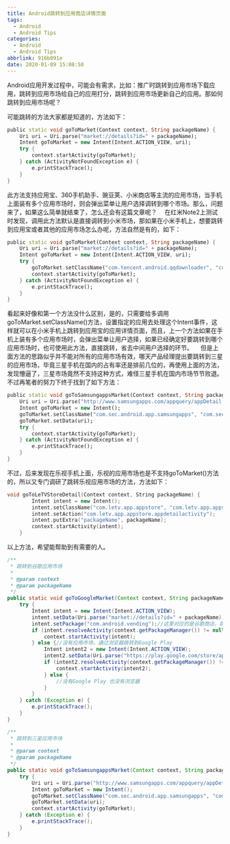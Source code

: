 ```yaml
---
title: Android跳转到应用商店详情页面
tags:
  - Android
  - Android Tips
categories:
  - Android
  - Android Tips
abbrlink: 916b091e
date: 2020-01-09 15:08:58
---
```


Android应用开发过程中，可能会有需求，比如：推广时跳转到应用市场下载应用，跳转到应用市场给自己的应用打分，跳转到应用市场更新自己的应用。那如何跳转到应用市场呢？

可能跳转的方法大家都是知道的，方法如下：

```dart
public static void goToMarket(Context context, String packageName) {
    Uri uri = Uri.parse("market://details?id=" + packageName);
    Intent goToMarket = new Intent(Intent.ACTION_VIEW, uri);
    try {
        context.startActivity(goToMarket);
    } catch (ActivityNotFoundException e) {
        e.printStackTrace();
    }
}
```

此方法支持应用宝、360手机助手、豌豆荚、小米商店等主流的应用市场，当手机上面装有多个应用市场时，则会弹出菜单让用户选择调转到哪个市场。那么，问题来了，如果这么简单就结束了，怎么还会有这篇文章呢？
 在红米Note2上测试时发现，调用此方法默认是直接调转到小米市场，那如果在小米手机上，想要跳转到应用宝或者其他的应用市场怎么办呢，方法自然是有的，如下：

```dart
public static void goToMarket(Context context, String packageName) {
    Uri uri = Uri.parse("market://details?id=" + packageName);
    Intent goToMarket = new Intent(Intent.ACTION_VIEW, uri);
    try {
        goToMarket.setClassName("com.tencent.android.qqdownloader", "com.tencent.pangu.link.LinkProxyActivity");
        context.startActivity(goToMarket);
    } catch (ActivityNotFoundException e) {
        e.printStackTrace();
    }
}
```

看起来好像和第一个方法没什么区别，是的，只需要给多调用goToMarket.setClassName()方法，设置指定的应用去处理这个Intent事件，这样就可以在小米手机上跳转到应用宝的应用详情页面，而且，上一个方法如果在手机上装有多个应用市场时，会弹出菜单让用户选择，如果已经确定好要跳转到哪个应用市场时，也可使用此方法，直接跳转，省去中间用户选择的环节。
 但是上面方法的思路似乎并不能对所有的应用市场有效，哪天产品经理提出要跳转到三星的应用市场，毕竟三星手机在国内的占有率还是排前几位的，再使用上面的方法，发现懵逼了，三星市场竟然不支持这种方式，难怪三星手机在国内市场节节败退。不过再笔者的努力下终于找到了如下方法：

```dart
public static void goToSamsungappsMarket(Context context, String packageName) {
    Uri uri = Uri.parse("http://www.samsungapps.com/appquery/appDetail.as?appId=" + packageName);
    Intent goToMarket = new Intent();
    goToMarket.setClassName("com.sec.android.app.samsungapps", "com.sec.android.app.samsungapps.Main");
    goToMarket.setData(uri);
    try {
        context.startActivity(goToMarket);
    } catch (ActivityNotFoundException e) {
        e.printStackTrace();
    }
}
```

不过，后来发现在乐视手机上面，乐视的应用市场也是不支持goToMarket()方法的，所以又专门调研了跳转乐视应用市场的方法，方法如下：

```cpp
void goToLeTVStoreDetail(Context context, String packageName) {
        Intent intent = new Intent();
        intent.setClassName("com.letv.app.appstore", "com.letv.app.appstore.appmodule.details.DetailsActivity");
        intent.setAction("com.letv.app.appstore.appdetailactivity");
        intent.putExtra("packageName", packageName);
        context.startActivity(intent);
    }
```

以上方法，希望能帮助到有需要的人。



```java
/**
 * 跳转到谷歌应用市场
 *
 * @param context
 * @param packageName
 */
public static void goToGoogleMarket(Context context, String packageName) {
    try {
        Intent intent = new Intent(Intent.ACTION_VIEW);
        intent.setData(Uri.parse("market://details?id=" + packageName));
        intent.setPackage("com.android.vending");//这里对应的是谷歌商店，跳转别的商店改成对应的即可
        if (intent.resolveActivity(context.getPackageManager()) != null) {
            context.startActivity(intent);
        } else {//没有应用市场，通过浏览器跳转到Google Play
            Intent intent2 = new Intent(Intent.ACTION_VIEW);
            intent2.setData(Uri.parse("https://play.google.com/store/apps/details?id=" + packageName));
            if (intent2.resolveActivity(context.getPackageManager()) != null) {
                context.startActivity(intent2);
            } else {
                //没有Google Play 也没有浏览器
            }
        }
    } catch (Exception e) {
        e.printStackTrace();
    }
}

/**
 * 跳转到三星应用市场
 *
 * @param context
 * @param packageName
 */
public static void goToSamsungappsMarket(Context context, String packageName) {
    try {
        Uri uri = Uri.parse("http://www.samsungapps.com/appquery/appDetail.as?appId=" + packageName);
        Intent goToMarket = new Intent();
        goToMarket.setClassName("com.sec.android.app.samsungapps", "com.sec.android.app.samsungapps.Main");
        goToMarket.setData(uri);
        context.startActivity(goToMarket);
    } catch (Exception e) {
        e.printStackTrace();
    }
}
```